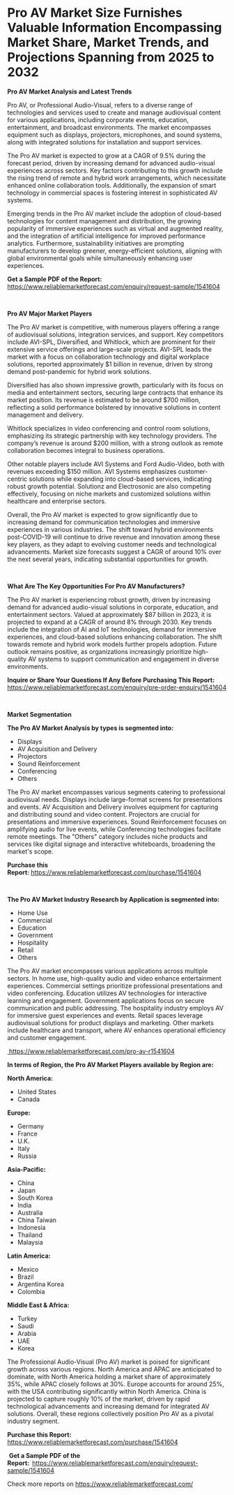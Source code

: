 <p><h1>Pro AV Market Size Furnishes Valuable Information Encompassing Market Share, Market Trends, and Projections Spanning from 2025 to 2032</h1></p><p><strong>Pro AV Market Analysis and Latest Trends</strong></p>
<p><p>Pro AV, or Professional Audio-Visual, refers to a diverse range of technologies and services used to create and manage audiovisual content for various applications, including corporate events, education, entertainment, and broadcast environments. The market encompasses equipment such as displays, projectors, microphones, and sound systems, along with integrated solutions for installation and support services.</p><p>The Pro AV market is expected to grow at a CAGR of 9.5% during the forecast period, driven by increasing demand for advanced audio-visual experiences across sectors. Key factors contributing to this growth include the rising trend of remote and hybrid work arrangements, which necessitate enhanced online collaboration tools. Additionally, the expansion of smart technology in commercial spaces is fostering interest in sophisticated AV systems.</p><p>Emerging trends in the Pro AV market include the adoption of cloud-based technologies for content management and distribution, the growing popularity of immersive experiences such as virtual and augmented reality, and the integration of artificial intelligence for improved performance analytics. Furthermore, sustainability initiatives are prompting manufacturers to develop greener, energy-efficient solutions, aligning with global environmental goals while simultaneously enhancing user experiences.</p></p>
<p><strong>Get a Sample PDF of the Report:&nbsp;</strong> <a href="https://www.reliablemarketforecast.com/enquiry/request-sample/1541604?utm_campaign=2454&utm_medium=2&utm_source=Github&utm_content=ia&utm_term=15022025&utm_id=pro-av">https://www.reliablemarketforecast.com/enquiry/request-sample/1541604</a></p>
<p>&nbsp;</p>
<p><strong>Pro AV Major Market Players</strong></p>
<p><p>The Pro AV market is competitive, with numerous players offering a range of audiovisual solutions, integration services, and support. Key competitors include AVI-SPL, Diversified, and Whitlock, which are prominent for their extensive service offerings and large-scale projects. AVI-SPL leads the market with a focus on collaboration technology and digital workplace solutions, reported approximately $1 billion in revenue, driven by strong demand post-pandemic for hybrid work solutions.</p><p>Diversified has also shown impressive growth, particularly with its focus on media and entertainment sectors, securing large contracts that enhance its market position. Its revenue is estimated to be around $700 million, reflecting a solid performance bolstered by innovative solutions in content management and delivery.</p><p>Whitlock specializes in video conferencing and control room solutions, emphasizing its strategic partnership with key technology providers. The company’s revenue is around $200 million, with a strong outlook as remote collaboration becomes integral to business operations.</p><p>Other notable players include AVI Systems and Ford Audio-Video, both with revenues exceeding $150 million. AVI Systems emphasizes customer-centric solutions while expanding into cloud-based services, indicating robust growth potential. Solutionz and Electrosonic are also competing effectively, focusing on niche markets and customized solutions within healthcare and enterprise sectors.</p><p>Overall, the Pro AV market is expected to grow significantly due to increasing demand for communication technologies and immersive experiences in various industries. The shift toward hybrid environments post-COVID-19 will continue to drive revenue and innovation among these key players, as they adapt to evolving customer needs and technological advancements. Market size forecasts suggest a CAGR of around 10% over the next several years, indicating substantial opportunities for growth.</p></p>
<p>&nbsp;</p>
<p><strong>What Are The Key Opportunities For Pro AV Manufacturers?</strong></p>
<p><p>The Pro AV market is experiencing robust growth, driven by increasing demand for advanced audio-visual solutions in corporate, education, and entertainment sectors. Valued at approximately $87 billion in 2023, it is projected to expand at a CAGR of around 8% through 2030. Key trends include the integration of AI and IoT technologies, demand for immersive experiences, and cloud-based solutions enhancing collaboration. The shift towards remote and hybrid work models further propels adoption. Future outlook remains positive, as organizations increasingly prioritize high-quality AV systems to support communication and engagement in diverse environments.</p></p>
<p><strong>Inquire or Share Your Questions If Any Before Purchasing This Report:</strong> <a href="https://www.reliablemarketforecast.com/enquiry/pre-order-enquiry/1541604?utm_campaign=2454&utm_medium=2&utm_source=Github&utm_content=ia&utm_term=15022025&utm_id=pro-av">https://www.reliablemarketforecast.com/enquiry/pre-order-enquiry/1541604</a></p>
<p>&nbsp;</p>
<p><strong>Market Segmentation</strong></p>
<p><strong>The Pro AV Market Analysis by types is segmented into:</strong></p>
<p><ul><li>Displays</li><li>AV Acquisition and Delivery</li><li>Projectors</li><li>Sound Reinforcement</li><li>Conferencing</li><li>Others</li></ul></p>
<p><p>The Pro AV market encompasses various segments catering to professional audiovisual needs. Displays include large-format screens for presentations and events. AV Acquisition and Delivery involves equipment for capturing and distributing sound and video content. Projectors are crucial for presentations and immersive experiences. Sound Reinforcement focuses on amplifying audio for live events, while Conferencing technologies facilitate remote meetings. The "Others" category includes niche products and services like digital signage and interactive whiteboards, broadening the market's scope.</p></p>
<p><strong>Purchase this Report:&nbsp;</strong><a href="https://www.reliablemarketforecast.com/purchase/1541604?utm_campaign=2454&utm_medium=2&utm_source=Github&utm_content=ia&utm_term=15022025&utm_id=pro-av">https://www.reliablemarketforecast.com/purchase/1541604</a></p>
<p>&nbsp;</p>
<p><strong>The Pro AV Market Industry Research by Application is segmented into:</strong></p>
<p><ul><li>Home Use</li><li>Commercial</li><li>Education</li><li>Government</li><li>Hospitality</li><li>Retail</li><li>Others</li></ul></p>
<p><p>The Pro AV market encompasses various applications across multiple sectors. In home use, high-quality audio and video enhance entertainment experiences. Commercial settings prioritize professional presentations and video conferencing. Education utilizes AV technologies for interactive learning and engagement. Government applications focus on secure communication and public addressing. The hospitality industry employs AV for immersive guest experiences and events. Retail spaces leverage audiovisual solutions for product displays and marketing. Other markets include healthcare and transport, where AV enhances operational efficiency and customer engagement.</p></p>
<p><a href="https://www.reliablemarketforecast.com/pro-av-r1541604?utm_campaign=2454&utm_medium=2&utm_source=Github&utm_content=ia&utm_term=15022025&utm_id=pro-av">&nbsp;https://www.reliablemarketforecast.com/pro-av-r1541604</a></p>
<p><strong>In terms of Region, the Pro AV Market Players available by Region are:</strong></p>
<p>
    <p> <strong> North America: </strong>
        <ul>
            <li>United States</li>
            <li>Canada</li>
        </ul>
        </p> 
    <p> <strong> Europe: </strong>
        <ul>
            <li>Germany</li>
            <li>France</li>
            <li>U.K.</li>
            <li>Italy</li>
            <li>Russia</li>
        </ul>
        </p> 
    <p> <strong> Asia-Pacific: </strong>
        <ul>
            <li>China</li>
            <li>Japan</li>
            <li>South Korea</li>
            <li>India</li>
            <li>Australia</li>
            <li>China Taiwan</li>
            <li>Indonesia</li>
            <li>Thailand</li>
            <li>Malaysia</li>
        </ul>
        </p> 
    <p> <strong> Latin America: </strong>
        <ul>
            <li>Mexico</li>
            <li>Brazil</li>
            <li>Argentina Korea</li>
            <li>Colombia</li>
        </ul>
        </p> 
    <p> <strong> Middle East & Africa: </strong>
        <ul>
            <li>Turkey</li>
            <li>Saudi</li>
            <li>Arabia</li>
            <li>UAE</li>
            <li>Korea</li>
        </ul>
    </p>
    </p>
<p><p>The Professional Audio-Visual (Pro AV) market is poised for significant growth across various regions. North America and APAC are anticipated to dominate, with North America holding a market share of approximately 35%, while APAC closely follows at 30%. Europe accounts for around 25%, with the USA contributing significantly within North America. China is projected to capture roughly 10% of the market, driven by rapid technological advancements and increasing demand for integrated AV solutions. Overall, these regions collectively position Pro AV as a pivotal industry segment.</p></p>
<p><strong>Purchase this Report: </strong><a href="https://www.reliablemarketforecast.com/purchase/1541604?utm_campaign=2454&utm_medium=2&utm_source=Github&utm_content=ia&utm_term=15022025&utm_id=pro-av">https://www.reliablemarketforecast.com/purchase/1541604</a></p>
<p>&nbsp;<strong>Get a Sample PDF of the Report:&nbsp;&nbsp;</strong><a href="https://www.reliablemarketforecast.com/enquiry/request-sample/1541604?utm_campaign=2454&utm_medium=2&utm_source=Github&utm_content=ia&utm_term=15022025&utm_id=pro-av">https://www.reliablemarketforecast.com/enquiry/request-sample/1541604</a></p>
<p><strong></strong></p>
<p>Check more reports on <a href="https://www.reliablemarketforecast.com/?utm_campaign=2454&utm_medium=2&utm_source=Github&utm_content=ia&utm_term=15022025&utm_id=pro-av">https://www.reliablemarketforecast.com/</a></p>